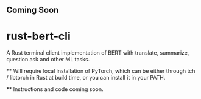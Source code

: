 ## Coming Soon

# rust-bert-cli
A Rust terminal client implementation of BERT with translate, summarize, question ask and other ML tasks. 

** Will require local installation of PyTorch, which can be either through tch / libtorch in Rust at build time, or you can install it in your PATH.

** Instructions and code coming soon.
